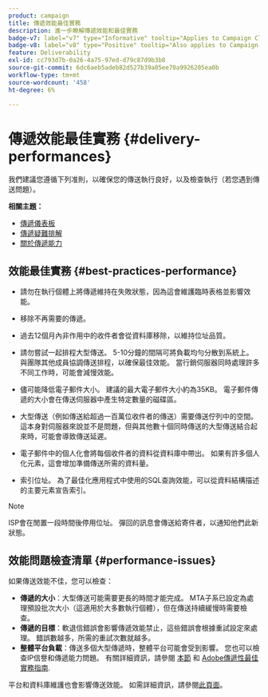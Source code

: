 ```yaml
---
product: campaign
title: 傳遞效能最佳實務
description: 進一步瞭解傳遞效能和最佳實務
badge-v7: label="v7" type="Informative" tooltip="Applies to Campaign Classic v7"
badge-v8: label="v8" type="Positive" tooltip="Also applies to Campaign v8"
feature: Deliverability
exl-id: cc793d7b-0a26-4a75-97ed-d79c87d9b3b8
source-git-commit: 6dc6aeb5adeb82d527b39a05ee70a9926205ea0b
workflow-type: tm+mt
source-wordcount: '458'
ht-degree: 6%

---
```


# 傳遞效能最佳實務 {#delivery-performances}



我們建議您遵循下列准則，以確保您的傳送執行良好，以及檢查執行（若您遇到傳送問題）。

**相關主題：**

* [傳遞儀表板](delivery-dashboard.md)
* [傳遞疑難排解](delivery-troubleshooting.md)
* [關於傳遞能力](about-deliverability.md)

## 效能最佳實務 {#best-practices-performance}

* 請勿在執行個體上將傳遞維持在失敗狀態，因為這會維護臨時表格並影響效能。

* 移除不再需要的傳遞。

* 過去12個月內非作用中的收件者會從資料庫移除，以維持位址品質。

* 請勿嘗試一起排程大型傳送。 5-10分鐘的間隔可將負載均勻分散到系統上。 與團隊其他成員協調傳送排程，以確保最佳效能。 當行銷伺服器同時處理許多不同工作時，可能會減慢效能。

* 儘可能降低電子郵件大小。 建議的最大電子郵件大小約為35KB。 電子郵件傳遞的大小會在傳送伺服器中產生特定數量的磁碟區。

* 大型傳送（例如傳送給超過一百萬位收件者的傳送）需要傳送佇列中的空間。 這本身對伺服器來說並不是問題，但與其他數十個同時傳送的大型傳送結合起來時，可能會導致傳送延遲。

* 電子郵件中的個人化會將每個收件者的資料從資料庫中帶出。 如果有許多個人化元素，這會增加準備傳送所需的資料量。

* 索引位址。 為了最佳化應用程式中使用的SQL查詢效能，可以從資料結構描述的主要元素宣告索引。

>[!NOTE]
>
>ISP會在閒置一段時間後停用位址。 彈回的訊息會傳送給寄件者，以通知他們此新狀態。

## 效能問題檢查清單 {#performance-issues}

如果傳送效能不佳，您可以檢查：

* **傳遞的大小**：大型傳送可能需要更長的時間才能完成。 MTA子系已設定為處理預設批次大小（這適用於大多數執行個體），但在傳送持續緩慢時需要檢查。
* **傳遞的目標**：軟退信錯誤會影響傳遞效能禁止，這些錯誤會根據重試設定來處理。 錯誤數越多，所需的重試次數就越多。
* **整體平台負載**：傳送多個大型傳遞時，整體平台可能會受到影響。 您也可以檢查IP信譽和傳遞能力問題。 有關詳細資訊，請參閱 [本節](about-deliverability.md) 和 [Adobe傳遞性最佳實務指南](https://experienceleague.adobe.com/docs/deliverability-learn/deliverability-best-practice-guide/introduction.html?lang=zh-Hant).

平台和資料庫維護也會影響傳送效能。 如需詳細資訊，請參閱[此頁面](../../production/using/database-performances.md)。
